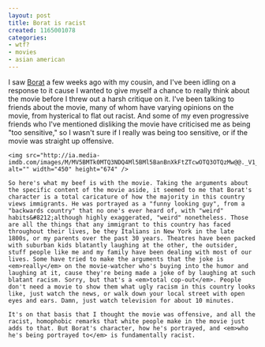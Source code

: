 ```yaml
---
layout: post
title: Borat is racist
created: 1165001078
categories:
- wtf?
- movies
- asian american
---
```

I saw [Borat](http://www.boratmovie.com/) a few weeks ago with my cousin, and I've been idling on a response to it cause I wanted to give myself a chance to really think about the movie before I threw out a harsh critique on it. I've been talking to friends about the movie, many of whom have varying opinions on the movie, from hysterical to flat out racist. And some of my even progressive friends who I've mentioned disliking the movie have criticised me as being "too sensitive," so I wasn't sure if I really was being too sensitive, or if the movie was straight up offensive.

	<img src="http://ia.media-imdb.com/images/M/MV5BMTk0MTQ3NDQ4Ml5BMl5BanBnXkFtZTcwOTQ3OTQzMw@@._V1_SY1000_CR0,0,676,1000_AL_.jpg" alt="" width="450" height="674" />

	So here's what my beef is with the movie. Taking the arguments about the specific content of the movie aside, it seemed to me that Borat's character is a total caricature of how the majority in this country views immigrants. He was portrayed as a "funny looking guy", from a "backwards country" that no one's ever heard of, with "weird" habits&#8212;although highly exaggerated, "weird" nonetheless. Those are all the things that any immigrant to this country has faced throughout their lives, be they Italians in New York in the late 1800s, or my parents over the past 30 years. Theatres have been packed with suburban kids blatantly laughing at the other, the outsider, stuff people like me and my family have been dealing with most of our lives. Some have tried to make the arguments that the joke is <em>really</em> on the movie-watcher who's buying into the humor and laughing at it, cause they're being made a joke of by laughing at such blatant racism. Sorry, but that's a <em>total cop-out</em>. People don't need a movie to show them what ugly racism in this country looks like, just watch the news, or walk down your local street with open eyes and ears. Damn, just watch television for about 10 minutes.

	It's on that basis that I thought the movie was offensive, and all the racist, homophobic remarks that white people make in the movie just adds to that. But Borat's character, how he's portrayed, and <em>who he's being portrayed to</em> is fundamentally racist.

